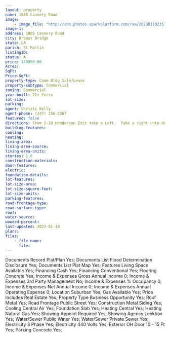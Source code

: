 ```yaml
---
layout: property
name: 1005 Cannery Road
image:
    - image_file: "http://cdn.photos.sparkplatform.com/raa/20230110235721699585000000.jpg"
image-1:
address: 1005 Cannery Road
city: Breaux Bridge
state: LA
parish: St Martin
listingID: 
status: A
price: 149900.00
Acres: 
SqFt: 
Price-SqFt: 
property-type: Comm Bldg Sale/Lease
property-subtype: Commercial
zoning: Commercial
year-built: 21+ Years
lot-size: 
parking: 
agent: Christi Kelly
agent-phone: (337) 256-2367
featured: false
directions: From I-10 Henderson Exit take a Left.  Take a right unto Huval Lane at Dollar Store.  At stop sign take a Left on Potato Shed Road.  Cannery road is gravel road off of Potato Shed Road.
building-features: 
cooling: 
heating: 
living-area: 
living-area-source: 
living-area-units: 
stories: 1.0
construction-materials: 
door-features: 
electric: 
foundation-details: 
lot-features: 
lot-size-area: 
lot-size-square-feet: 
lot-size-units: 
parking-features: 
road-frontage-type: 
road-surface-type: 
roof: 
water-source: 
wooded-percent: 
last-updated: 2023-01-10
plans: 
files:
    - file_name:
      file:
---
```

Documents	Record Plat/Plan	Yes;
Documents List	Flood Determination Disclosure	Yes;
Documents List	Plat Map	Yes;
Features	Living Space Available	Yes;
Financing	Cash	Yes;
Financing	Conventional	Yes;
Flooring	Concrete	Yes;
Income & Expenses	Gross Annual Income	0;
Income & Expenses	3rd Party Management	No;
Income & Expenses	% Occupancy	0;
Income & Expenses	Net Annual Income	0;
Income & Expenses	Annual Operating Expense	0;
Location	Suburban	Yes;
Gas	Available	Yes;
Price Includes	Real Estate	Yes;
Property Type	Business Opportunity	Yes;
Roof	Metal	Yes;
Road Frontage	Public Street	Yes;
Construction	Metal Siding	Yes;
Cooling	Central Air	Yes;
Foundation	Slab	Yes;
Heating	Central	Yes;
Heating	Natural Gas	Yes;
Showing	Appoint Required	Yes;
Showing	Agency Lockbox	Yes;
Water/Sewer	Public Water	Yes;
Water/Sewer	Private Sewer	Yes;
Electricity	3 Phase	Yes;
Electricity	440 Volts	Yes;
Exterior	OH Door 10 - 15 Ft	Yes;
Parking	Concrete	Yes;

